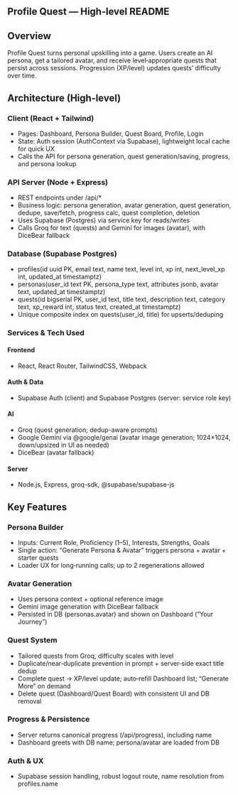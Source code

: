 ## Profile Quest — High‑level README

## Overview

Profile Quest turns personal upskilling into a game. Users create an AI persona, get a tailored avatar, and receive level‑appropriate quests that persist across sessions. Progression (XP/level) updates quests’ difficulty over time.

## Architecture (High‑level)
### Client (React + Tailwind)
 - Pages: Dashboard, Persona Builder, Quest Board, Profile, Login
 - State: Auth session (AuthContext via Supabase), lightweight local cache for quick UX
 - Calls the API for persona generation, quest generation/saving, progress, and persona lookup

### API Server (Node + Express)
 - REST endpoints under /api/*
 - Business logic: persona generation, avatar generation, quest generation, dedupe, save/fetch, progress calc, quest completion, deletion
 - Uses Supabase (Postgres) via service key for reads/writes
 - Calls Groq for text (quests) and Gemini for images (avatar), with DiceBear fallback

### Database (Supabase Postgres)
 - profiles(id uuid PK, email text, name text, level int, xp int, next_level_xp int, updated_at timestamptz)
 - personas(user_id text PK, persona_type text, attributes jsonb, avatar text, updated_at timestamptz)
 - quests(id bigserial PK, user_id text, title text, description text, category text, xp_reward int, status text, created_at timestamptz)
 - Unique composite index on quests(user_id, title) for upserts/deduping

### Services & Tech Used
#### Frontend
 - React, React Router, TailwindCSS, Webpack

#### Auth & Data
 - Supabase Auth (client) and Supabase Postgres (server: service role key)

#### AI
 - Groq (quest generation; dedup-aware prompts)
 - Google Gemini via @google/genai (avatar image generation; 1024×1024, down/upsized in UI as needed)
 - DiceBear (avatar fallback)

#### Server
 - Node.js, Express, groq-sdk, @supabase/supabase-js


## Key Features
### Persona Builder
 - Inputs: Current Role, Proficiency (1–5), Interests, Strengths, Goals
 - Single action: “Generate Persona & Avatar” triggers persona + avatar + starter quests
 - Loader UX for long‑running calls; up to 2 regenerations allowed

### Avatar Generation
 - Uses persona context + optional reference image
 - Gemini image generation with DiceBear fallback
 - Persisted in DB (personas.avatar) and shown on Dashboard (“Your Journey”)

### Quest System
 - Tailored quests from Groq, difficulty scales with level
 - Duplicate/near‑duplicate prevention in prompt + server‑side exact title dedup
 - Complete quest → XP/level update; auto‑refill Dashboard list; “Generate More” on demand
 - Delete quest (Dashboard/Quest Board) with consistent UI and DB removal

### Progress & Persistence
 - Server returns canonical progress (/api/progress), including name
 - Dashboard greets with DB name; persona/avatar are loaded from DB

### Auth & UX
 - Supabase session handling, robust logout route, name resolution from profiles.name
